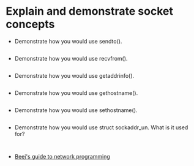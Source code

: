 # Explain and demonstrate socket concepts

- Demonstrate how you would use sendto().

    ```c

    ```

- Demonstrate how you would use recvfrom().

    ```c

    ```

- Demonstrate how you would use getaddrinfo().

    ```c

    ```

- Demonstrate how you would use gethostname().

    ```c

    ```

- Demonstrate how you would use sethostname().

    ```c

    ```

- Demonstrate how you would use struct sockaddr_un. What is it used for?

    ```text

    ```
    ```c

    ```

- [Beej's guide to network programming](https://beej.us/guide/bgnet/html/)